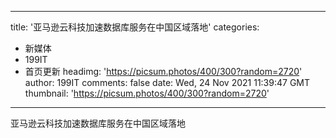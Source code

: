 
---
title: '亚马逊云科技加速数据库服务在中国区域落地'
categories: 
 - 新媒体
 - 199IT
 - 首页更新
headimg: 'https://picsum.photos/400/300?random=2720'
author: 199IT
comments: false
date: Wed, 24 Nov 2021 11:39:47 GMT
thumbnail: 'https://picsum.photos/400/300?random=2720'
---

<div>   
亚马逊云科技加速数据库服务在中国区域落地  
</div>
            